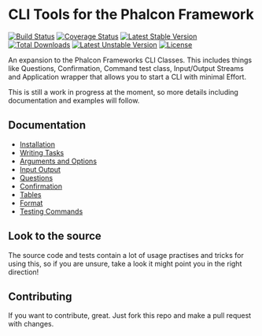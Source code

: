 CLI Tools for the Phalcon Framework
===================================

[![Build Status](https://travis-ci.org/Danzabar/phalcon-cli.svg?branch=master)](https://travis-ci.org/Danzabar/phalcon-cli) [![Coverage Status](https://coveralls.io/repos/Danzabar/phalcon-cli/badge.png?branch=master)](https://coveralls.io/r/Danzabar/phalcon-cli?branch=master) [![Latest Stable Version](https://poser.pugx.org/danzabar/phalcon-cli/v/stable.svg)](https://packagist.org/packages/danzabar/phalcon-cli) [![Total Downloads](https://poser.pugx.org/danzabar/phalcon-cli/downloads.svg)](https://packagist.org/packages/danzabar/phalcon-cli) [![Latest Unstable Version](https://poser.pugx.org/danzabar/phalcon-cli/v/unstable.svg)](https://packagist.org/packages/danzabar/phalcon-cli) [![License](https://poser.pugx.org/danzabar/phalcon-cli/license.svg)](https://packagist.org/packages/danzabar/phalcon-cli)

An expansion to the Phalcon Frameworks CLI Classes. This includes things like Questions, Confirmation, Command test class, Input/Output Streams and Application wrapper that allows you to start a CLI with minimal Effort.

This is still a work in progress at the moment, so more details including documentation and examples will follow.

## Documentation

 - [Installation](https://github.com/Danzabar/phalcon-cli/blob/master/docs/Installation.md)
 - [Writing Tasks](https://github.com/Danzabar/phalcon-cli/blob/master/docs/Writing%20Tasks.md)
 - [Arguments and Options](https://github.com/Danzabar/phalcon-cli/blob/master/docs/InputArgumentInputOption.md)
 - [Input Output](https://github.com/Danzabar/phalcon-cli/blob/master/docs/InputOutput.md)
 - [Questions](https://github.com/Danzabar/phalcon-cli/blob/master/docs/Questions.md)
 - [Confirmation](https://github.com/Danzabar/phalcon-cli/blob/master/docs/Confirmation.md)
 - [Tables](https://github.com/Danzabar/phalcon-cli/blob/master/docs/Tables.md)
 - [Format](https://github.com/Danzabar/phalcon-cli/blob/master/docs/Formats.md)
 - [Testing Commands](https://github.com/Danzabar/phalcon-cli/blob/master/docs/Testing%20Commands.md)

## Look to the source

The source code and tests contain a lot of usage practises and tricks for using this, so if you are unsure, take a look it might point you in the right direction!

## Contributing
If you want to contribute, great. Just fork this repo and make a pull request with changes. 

